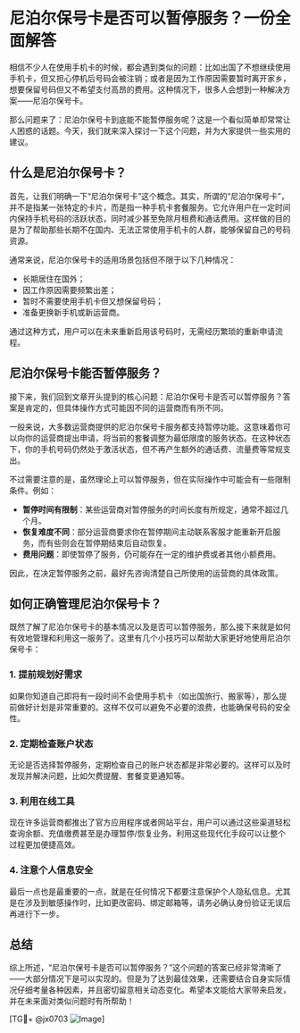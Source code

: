 # 尼泊尔保号卡是否可以暂停服务？一份全面解答

相信不少人在使用手机卡的时候，都会遇到类似的问题：比如出国了不想继续使用手机卡，但又担心停机后号码会被注销；或者是因为工作原因需要暂时离开家乡，想要保留号码但又不希望支付高昂的费用。这种情况下，很多人会想到一种解决方案——尼泊尔保号卡。

那么问题来了：尼泊尔保号卡到底能不能暂停服务呢？这是一个看似简单却常常让人困惑的话题。今天，我们就来深入探讨一下这个问题，并为大家提供一些实用的建议。

## 什么是尼泊尔保号卡？

首先，让我们明确一下“尼泊尔保号卡”这个概念。其实，所谓的“尼泊尔保号卡”，并不是指某一张特定的卡片，而是指一种手机卡套餐服务。它允许用户在一定时间内保持手机号码的活跃状态，同时减少甚至免除月租费和通话费用。这样做的目的是为了帮助那些长期不在国内、无法正常使用手机卡的人群，能够保留自己的号码资源。

通常来说，尼泊尔保号卡的适用场景包括但不限于以下几种情况：
- 长期居住在国外；
- 因工作原因需要频繁出差；
- 暂时不需要使用手机卡但又想保留号码；
- 准备更换新手机或新运营商。

通过这种方式，用户可以在未来重新启用该号码时，无需经历繁琐的重新申请流程。

## 尼泊尔保号卡能否暂停服务？

接下来，我们回到文章开头提到的核心问题：尼泊尔保号卡是否可以暂停服务？答案是肯定的，但具体操作方式可能因不同的运营商而有所不同。

一般来说，大多数运营商提供的尼泊尔保号卡服务都支持暂停功能。这意味着你可以向你的运营商提出申请，将当前的套餐调整为最低限度的服务状态。在这种状态下，你的手机号码仍然处于激活状态，但不再产生额外的通话费、流量费等常规支出。

不过需要注意的是，虽然理论上可以暂停服务，但在实际操作中可能会有一些限制条件。例如：
- **暂停时间有限制**：某些运营商对暂停服务的时间长度有所规定，通常不超过几个月。
- **恢复难度不同**：部分运营商要求你在暂停期间主动联系客服才能重新开启服务，而有些则会在暂停期结束后自动恢复。
- **费用问题**：即使暂停了服务，仍可能存在一定的维护费或者其他小额费用。

因此，在决定暂停服务之前，最好先咨询清楚自己所使用的运营商的具体政策。

## 如何正确管理尼泊尔保号卡？

既然了解了尼泊尔保号卡的基本情况以及是否可以暂停服务，那么接下来就是如何有效地管理和利用这一服务了。这里有几个小技巧可以帮助大家更好地使用尼泊尔保号卡：

### 1. 提前规划好需求
如果你知道自己即将有一段时间不会使用手机卡（如出国旅行、搬家等），那么提前做好计划是非常重要的。这样不仅可以避免不必要的浪费，也能确保号码的安全性。

### 2. 定期检查账户状态
无论是否选择暂停服务，定期检查自己的账户状态都是非常必要的。这样可以及时发现并解决问题，比如欠费提醒、套餐变更通知等。

### 3. 利用在线工具
现在许多运营商都推出了官方应用程序或者网站平台，用户可以通过这些渠道轻松查询余额、充值缴费甚至是办理暂停/恢复业务。利用这些现代化手段可以让整个过程更加便捷高效。

### 4. 注意个人信息安全
最后一点也是最重要的一点，就是在任何情况下都要注意保护个人隐私信息。尤其是在涉及到敏感操作时，比如更改密码、绑定邮箱等，请务必确认身份验证无误后再进行下一步。

## 总结

综上所述，“尼泊尔保号卡是否可以暂停服务？”这个问题的答案已经非常清晰了——大部分情况下是可以实现的。但是为了达到最佳效果，还需要结合自身实际情况仔细考量各种因素，并且密切留意相关动态变化。希望本文能给大家带来启发，并在未来面对类似问题时有所帮助！

[TG💪+ @jx0703 ![Image](https://github.com/user-attachments/assets/dbca1d08-cadb-493c-b0ec-ad6f7a83f270)]